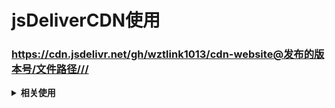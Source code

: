 # jsDeliverCDN使用

### https://cdn.jsdelivr.net/gh/wztlink1013/cdn-website@发布的版本号/文件路径///


<b><details><summary>相关使用</summary></b>
  
### 0、具体使用操作
[我的博客总结](https://www.wztlink1013.com/2020/02/25/jsDelivr%E5%92%8CGitHub%E6%9E%84%E5%BB%BA%E5%85%8D%E8%B4%B9CDN/)
  
### 1、加载任何Github发布、提交或分支
https://cdn.jsdelivr.net/gh/user/repo@version/file

### 2、加载 jQuery v3.2.1
https://cdn.jsdelivr.net/gh/jquery/jquery@3.2.1/dist/jquery.min.js

### 3、使用版本范围而不是特定版本
https://cdn.jsdelivr.net/gh/jquery/jquery@3.2/dist/jquery.min.js

https://cdn.jsdelivr.net/gh/jquery/jquery@3/dist/jquery.min.js

### 4、完全省略该版本以获取最新版本
https://cdn.jsdelivr.net/gh/jquery/jquery/dist/jquery.min.js

### 5、将“.min”添加到任何JS/CSS文件中以获取缩小版本，如果不存在，将为会自动生成
https://cdn.jsdelivr.net/gh/jquery/jquery@3.2.1/src/core.min.js

### 6、在末尾添加 / 以获取资源目录列表
https://cdn.jsdelivr.net/gh/jquery/jquery/

</details>


